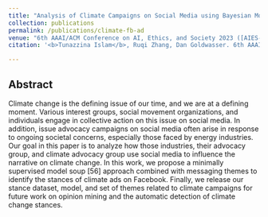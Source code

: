 ```yaml
---
title: "Analysis of Climate Campaigns on Social Media using Bayesian Model Averaging"
collection: publications
permalink: /publications/climate-fb-ad
venue: "6th AAAI/ACM Conference on AI, Ethics, and Society 2023 ([AIES-2023](https://www.aies-conference.com/2023/))"
citation: '<b>Tunazzina Islam</b>, Ruqi Zhang, Dan Goldwasser. 6th AAAI/ACM Conference on AI, Ethics, and Society 2023 (AIES-2023).'

---
```


## Abstract
Climate change is the defining issue of our time, and we are at a defining moment. Various interest groups, social movement organizations, and individuals engage in collective action on this issue on social media. In addition, issue advocacy campaigns on social media often arise in response to ongoing societal concerns, especially those faced by energy industries. Our goal in this paper is to analyze how those industries, their advocacy group, and climate advocacy group use social media to influence the narrative on climate change. In this work, we propose a minimally supervised model soup [56] approach combined with messaging themes to identify the stances of climate ads on Facebook. Finally, we release our stance dataset, model, and set of themes related to climate campaigns for future work on opinion mining and the automatic detection of climate change stances.

